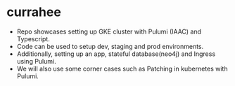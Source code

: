 # currahee

- Repo showcases setting up GKE cluster with Pulumi (IAAC) and Typescript.
- Code can be used to setup dev, staging and prod environments.
- Additionally, setting up an app, stateful database(neo4j) and Ingress using Pulumi.
- We will also use some corner cases such as Patching in kubernetes with Pulumi.
